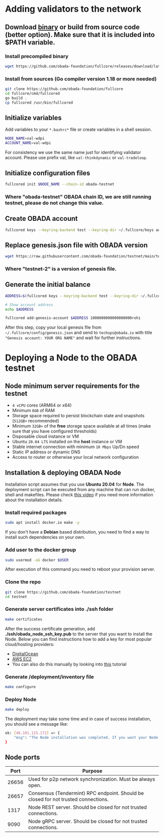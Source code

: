 # Adding validators to the network

## Download [binary](https://github.com/obada-foundation/fullcore/releases/download/latest/fullcored_latest_linux_amd64) or build from source code (better option). Make sure that it is included into $PATH variable.

### Install precompiled binary

```sh
wget https://github.com/obada-foundation/fullcore/releases/download/latest/fullcored_latest_linux_amd64 -O /usr/bin/fullcored
```

### Install from sources (Go compiler version 1.18 or more needed)

```sh
git clone https://github.com/obada-foundation/fullcore
cd fullcore/cmd/fullcored
go build .
cp fullcored /usr/bin/fullcored
```

## Initialize variables

Add variables to your `*.bashrc*` file or create variables in a shell session.

```sh
NODE_NAME=val-wdpi
ACCOUNT_NAME=val-wdpi
```

For consistency we use the same name just for identifying validator account. Please use prefix val, like `val-thinkdynamic` or `val-tradeloop`.

## Initialize configuration files

```sh
fullcored init $NODE_NAME --chain-id obada-testnet
```

### Where "obada-testnet" OBADA chain ID, we are still running testnet, please do not change this value.

## Create OBADA account

```sh
fullcored keys --keyring-backend test --keyring-dir ~/.fullcore/keys add $ACCOUNT_NAME
```

## Replace genesis.json file with OBADA version

```sh
wget https://raw.githubusercontent.com/obada-foundation/testnet/main/testnets/testnet-2/genesis.json -O ~/.fullcore/config/genesis.json
```

### Where "testnet-2" is a version of genesis file.

## Generate the initial balance

```sh
ADDRESS=$(fullcored keys --keyring-backend test --keyring-dir ~/.fullcore/keys show $ACCOUNT_NAME --address)

# Show account address
echo $ADDRESS

fullcored add-genesis-account $ADDRESS 1000000000000000000rohi
```

After this step, copy your local genesis file from `~/.fullcore/config/genesis.json` and send to `techops@obada.io` with title `"Genesis account: YOUR ORG NAME"` and wait for further instructions.

# Deploying a Node to the OBADA testnet

## Node minimum server requirements for the testnet

- `4 vCPU` cores (ARM64 or x64)
- Minimum `8GB` of RAM
- Storage space required to persist blockchain state and snapshots (`512GB+` recommended)
- Minimum `32GB+` of the **free** storage space available at all times (make sure that you have configured thresholds)
- Disposable cloud instance or VM
- Ubuntu `20.04 LTS` installed on the **host** instance or VM
- Stable internet connection with minimum `10 Mbps` Up/Dn speed
- Static IP address or dynamic DNS
- Access to router or otherwise your local network configuration

## Installation & deploying OBADA Node

Installation script assumes that you use **Ubuntu 20.04** for **Node**. The deployment script can be executed from any machine that can run docker, shell and makefiles. Please check [this video](https://youtu.be/is1h_RDG0C8) if you need more information about the installation details.

### Install required packages

```bash
sudo apt install docker.io make -y
```

If you don't have a **Debian** based distribution, you need to find a way to install such dependencies on your own.

### Add user to the docker group

```bash
sudo usermod -aG docker $USER
```

After execution of this command you need to reboot your provision server.

### Clone the repo

```bash
git clone https://github.com/obada-foundation/testnet
cd testnet
```

### Generate server certificates into **./ssh** folder

```bash
make certificates
```
After the success certificate generation, add **./ssh/obada_node_ssh_key.pub** to the server that you want to install the Node. Below you can find instructions how to add a key for most popular cloud/hosting providers:

- [DigitalOcean](https://docs.digitalocean.com/products/droplets/how-to/add-ssh-keys/to-account/)
- [AWS EC2](https://docs.aws.amazon.com/AWSEC2/latest/UserGuide/ec2-key-pairs.html)
- You can also do this manually by looking into [this](https://linuxhandbook.com/add-ssh-public-key-to-server/) tutorial

### Generate **/deployment/inventory** file

```bash
make configure
```

### Deploy Node

```bash
make deploy
```

The deployment may take some time and in case of success installation, you should see a message like: 
```bash
ok: [46.101.115.172] => {
    "msg": "The Node installation was completed. If you want your Node to be included into persistent peers of the network, please send 370d82b7d013f7a0f3a6815196f871cd55367770@46.101.115.172:26656 to techops@obada.io"
}
```

## Node ports
| Port  | Purpose |
| ------------- | ------------- |
| 26656  | Used for p2p network synchronization. Must be always open.  |
| 26657  | Consensus (Tendermint) RPC endpoint. Should be closed for not trusted connections. |
| 1317  | Node REST server. Should be closed for not trusted connections. |
| 9090  | Node gRPC server. Should be closed for not trusted connections. |

